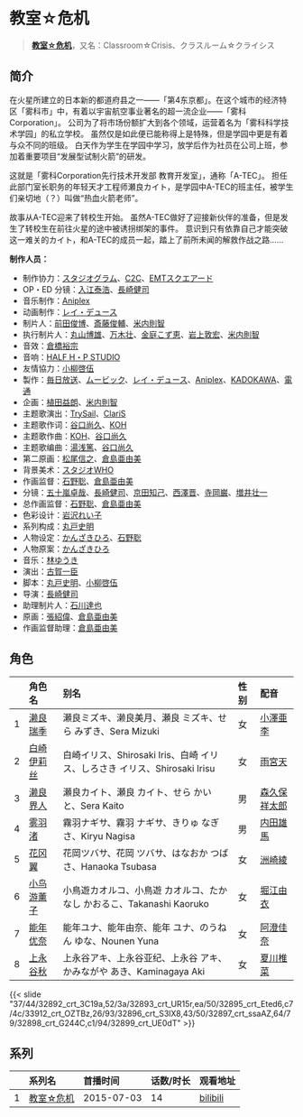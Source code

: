 # 教室☆危机


> <u>**[教室☆危机](https://bgm.tv/subject/129087)**</u>，又名：Classroom☆Crisis、クラスルーム☆クライシス

## 简介

在火星所建立的日本新的都道府县之一——「第4东京都」。在这个城市的经济特区「雾科市」中，有着以宇宙航空事业著名的超一流企业——「雾科Corporation」。
公司为了将市场份额扩大到各个领域，运营着名为「雾科科学技术学园」的私立学校。
虽然仅是如此便已能称得上是特殊，但是学园中更是有着与众不同的班级。
白天作为学生在学园中学习，放学后作为社员在公司上班，参加着重要项目“发展型试制火箭”的研发。

这就是「雾科Corporation先行技术开发部 教育开发室」，通称「A-TEC」。
担任此部门室长职务的年轻天才工程师瀬良カイト，是学园中A-TEC的班主任，被学生们亲切地（？）叫做“热血火箭老师”。

故事从A-TEC迎来了转校生开始。
虽然A-TEC做好了迎接新伙伴的准备，但是发生了转校生在前往火星的途中被诱拐绑架的事件。
意识到只有依靠自己才能突破这一难关的カイト，和A-TEC的成员一起，踏上了前所未闻的解救作战之路……

**制作人员：**
- 制作协力：[スタジオグラム](https://bgm.tv/person/6384)、[C2C](https://bgm.tv/person/12875)、[EMTスクエアード](https://bgm.tv/person/19639)
- OP・ED 分镜：[入江泰浩](https://bgm.tv/person/224)、[長崎健司](https://bgm.tv/person/6859)
- 音乐制作：[Aniplex](https://bgm.tv/person/645)
- 动画制作：[レイ・デュース](https://bgm.tv/person/13674)
- 制片人：[前田俊博](https://bgm.tv/person/5774)、[斎藤俊輔](https://bgm.tv/person/35018)、[米内則智](https://bgm.tv/person/36781)
- 执行制片人：[丸山博雄](https://bgm.tv/person/5783)、[万木壮](https://bgm.tv/person/14101)、[金庭こず恵](https://bgm.tv/person/37800)、[岩上敦宏](https://bgm.tv/person/5782)、[米内則智](https://bgm.tv/person/36781)
- 音效：[倉橋裕宗](https://bgm.tv/person/21457)
- 音响：[HALF H・P STUDIO](https://bgm.tv/person/13619)
- 友情協力：[小柳啓伍](https://bgm.tv/person/13615)
- 製作：[毎日放送](https://bgm.tv/person/2847)、[ムービック](https://bgm.tv/person/310)、[レイ・デュース](https://bgm.tv/person/13674)、[Aniplex](https://bgm.tv/person/645)、[KADOKAWA](https://bgm.tv/person/19306)、[電通](https://bgm.tv/person/221)
- 企画：[植田益朗](https://bgm.tv/person/2156)、[米内則智](https://bgm.tv/person/36781)
- 主题歌演出：[TrySail](https://bgm.tv/person/18492)、[ClariS](https://bgm.tv/person/5841)
- 主题歌作词：[谷口尚久](https://bgm.tv/person/11253)、[KOH](https://bgm.tv/person/18731)
- 主题歌作曲：[KOH](https://bgm.tv/person/18731)、[谷口尚久](https://bgm.tv/person/11253)
- 主题歌编曲：[湯浅篤](https://bgm.tv/person/10534)、[谷口尚久](https://bgm.tv/person/11253)
- 第二原画：[松尾信之](https://bgm.tv/person/32403)、[倉島亜由美](https://bgm.tv/person/3578)
- 背景美术：[スタジオWHO](https://bgm.tv/person/36702)
- 作画监督：[石野聡](https://bgm.tv/person/114)、[倉島亜由美](https://bgm.tv/person/3578)
- 分镜：[五十嵐卓哉](https://bgm.tv/person/726)、[長崎健司](https://bgm.tv/person/6859)、[京田知己](https://bgm.tv/person/2183)、[西澤晋](https://bgm.tv/person/316)、[寺岡巌](https://bgm.tv/person/11592)、[増井壮一](https://bgm.tv/person/1170)
- 总作画监督：[石野聡](https://bgm.tv/person/114)、[倉島亜由美](https://bgm.tv/person/3578)
- 色彩设计：[岩沢れい子](https://bgm.tv/person/187)
- 系列构成：[丸戸史明](https://bgm.tv/person/6126)
- 人物设定：[かんざきひろ](https://bgm.tv/person/6012)、[石野聡](https://bgm.tv/person/114)
- 人物原案：[かんざきひろ](https://bgm.tv/person/6012)
- 音乐：[林ゆうき](https://bgm.tv/person/9055)
- 演出：[古賀一臣](https://bgm.tv/person/12096)
- 脚本：[丸戸史明](https://bgm.tv/person/6126)、[小柳啓伍](https://bgm.tv/person/13615)
- 导演：[長崎健司](https://bgm.tv/person/6859)
- 助理制片人：[石川達也](https://bgm.tv/person/37006)
- 原画：[張紹偉](https://bgm.tv/person/37327)、[倉島亜由美](https://bgm.tv/person/3578)
- 作画监督助理：[倉島亜由美](https://bgm.tv/person/3578)

## 角色

|     |   角色名   |   别名  | 性别 |  配音  |
|:--- |:------  |:----      |:---  |:--   |
| 1 | [濑良瑞季](https://bgm.tv/character/32892) | 瀬良ミズキ、濑良美月、瀬良 ミズキ、せら みずき、Sera Mizuki | 女 | [小澤亜李](https://bgm.tv/person/15287) |
| 2 | [白崎伊莉丝](https://bgm.tv/character/32893) | 白崎イリス、Shirosaki Iris、白崎 イリス、しろさき イリス、Shirosaki Irisu | 女 | [雨宮天](https://bgm.tv/person/12568) |
| 3 | [濑良界人](https://bgm.tv/character/32895) | 瀬良カイト、瀬良 カイト、せら かいと、Sera Kaito | 男 | [森久保祥太郎](https://bgm.tv/person/4166) |
| 4 | [雾羽渚](https://bgm.tv/character/33912) | 霧羽ナギサ、霧羽 ナギサ、きりゅ なぎさ、Kiryu Nagisa | 男 | [内田雄馬](https://bgm.tv/person/15390) |
| 5 | [花冈翼](https://bgm.tv/character/32896) | 花岡ツバサ、花岡 ツバサ、はなおか つばさ、Hanaoka Tsubasa | 女 | [洲崎綾](https://bgm.tv/person/8403) |
| 6 | [小鸟游薰子](https://bgm.tv/character/32897) | 小鳥遊カオルコ、小鳥遊 カオルコ、たかなし かおるこ、Takanashi Kaoruko | 女 | [堀江由衣](https://bgm.tv/person/3970) |
| 7 | [能年优奈](https://bgm.tv/character/32898) | 能年ユナ、能年由奈、能年 ユナ、のうねん ゆな、Nounen Yuna | 女 | [阿澄佳奈](https://bgm.tv/person/4868) |
| 8 | [上永谷秋](https://bgm.tv/character/32899) | 上永谷アキ、上永谷亚纪、上永谷 アキ、かみながや あき、Kaminagaya Aki | 女 | [夏川椎菜](https://bgm.tv/person/13581) |

{{< slide "37/44/32892_crt_3C19a,52/3a/32893_crt_UR15r,ea/50/32895_crt_Eted6,c7/4c/33912_crt_OZTBz,26/93/32896_crt_S3lX8,43/50/32897_crt_ssaAZ,64/79/32898_crt_G244C,c1/94/32899_crt_UE0dT" >}}

## 系列

|     |   系列名   |   首播时间  | 话数/时长  | 观看地址 |
|:---  |:------    |:----      |:---       |:---  |
| 1 |[教室☆危机](https://bgm.tv/subject/129087)| 2015-07-03 | 14 | [bilibili](https://www.bilibili.com/bangumi/play/ep63834)  |



